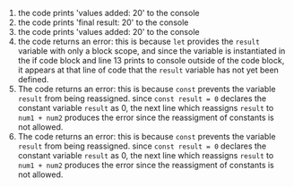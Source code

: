 1. the code prints 'values added:  20' to the console
2. the code prints 'final result:  20' to the console
3. the code prints 'values added:  20' to the console
4. the code returns an error: this is because `let` provides the `result` variable with only a block scope, and since the variable is instantiated in the if code block and line 13 prints to console outside of the code block, it appears at that line of code that the `result` variable has not yet been defined.
5. The code returns an error: this is because `const` prevents the variable `result` from being reassigned. since `const result = 0` declares the constant variable `result` as 0, the next line which reassigns `result` to `num1 + num2` produces the error since the reassigment of constants is not allowed.
6. The code returns an error: this is because `const` prevents the variable `result` from being reassigned. since `const result = 0` declares the constant variable `result` as 0, the next line which reassigns `result` to `num1 + num2` produces the error since the reassigment of constants is not allowed.